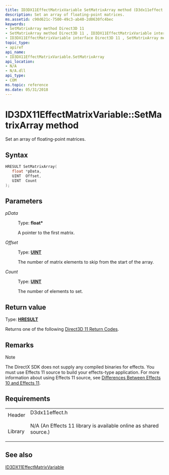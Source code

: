 ```yaml
---
title: ID3DX11EffectMatrixVariable SetMatrixArray method (D3dx11effect.h)
description: Set an array of floating-point matrices.
ms.assetid: c90d621c-7500-49c3-ab40-2d0630fc4bec
keywords:
- SetMatrixArray method Direct3D 11
- SetMatrixArray method Direct3D 11 , ID3DX11EffectMatrixVariable interface
- ID3DX11EffectMatrixVariable interface Direct3D 11 , SetMatrixArray method
topic_type:
- apiref
api_name:
- ID3DX11EffectMatrixVariable.SetMatrixArray
api_location:
- N/A
- N/A.dll
api_type:
- COM
ms.topic: reference
ms.date: 05/31/2018
---
```


# ID3DX11EffectMatrixVariable::SetMatrixArray method

Set an array of floating-point matrices.

## Syntax


```C++
HRESULT SetMatrixArray(
   float *pData,
   UINT  Offset,
   UINT  Count
);
```



## Parameters

<dl> <dt>

*pData* 
</dt> <dd>

Type: **float\***

A pointer to the first matrix.

</dd> <dt>

*Offset* 
</dt> <dd>

Type: **[**UINT**](https://docs.microsoft.com/windows/desktop/WinProg/windows-data-types)**

The number of matrix elements to skip from the start of the array.

</dd> <dt>

*Count* 
</dt> <dd>

Type: **[**UINT**](https://docs.microsoft.com/windows/desktop/WinProg/windows-data-types)**

The number of elements to set.

</dd> </dl>

## Return value

Type: **[**HRESULT**](https://msdn.microsoft.com/library/Bb401631(v=MSDN.10).aspx)**

Returns one of the following [Direct3D 11 Return Codes](d3d11-graphics-reference-returnvalues.md).

## Remarks

> [!Note]  
> The DirectX SDK does not supply any compiled binaries for effects. You must use Effects 11 source to build your effects-type application. For more information about using Effects 11 source, see [Differences Between Effects 10 and Effects 11](d3d11-graphics-programming-guide-effects-differences.md).

 

## Requirements



|                    |                                                                                                                                              |
|--------------------|----------------------------------------------------------------------------------------------------------------------------------------------|
| Header<br/>  | <dl> <dt>D3dx11effect.h</dt> </dl>                                                    |
| Library<br/> | <dl> <dt>N/A (An Effects 11 library is available online as shared source.)</dt> </dl> |



## See also

<dl> <dt>

[ID3DX11EffectMatrixVariable](id3dx11effectmatrixvariable.md)
</dt> </dl>

 

 





